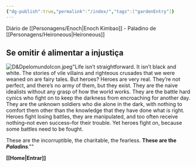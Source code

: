 ```yaml
---
{"dg-publish":true,"permalink":"/index/","tags":["gardenEntry"]}
---
```


<span style="text-align: center;">Diário de [[Personagens/Enoch\|Enoch Kimbao]] - Paladino de [[Personagens/Heironeous\|Heironeous]]</span>
## **Se omitir é alimentar a injustiça**

<span class="rightimg"><span class="mediumimg">![D&DpelomundoIcon.jpeg](/img/user/files/D&DpelomundoIcon.jpeg)</span></span>"Life isn’t straightforward. It isn’t black and white. The stories of vile villains and righteous crusades that we were weaned on are fairy tales. But heroes? Heroes are very real. They’re not perfect, and there’s no army of them, but they exist. They are the naive idealists without any grasp of how the world works. They are the battle hard cynics who fight on to keep the darkness from encroaching for another day. They are the unknown soldiers who die alone in the dark, with nothing to comfort them other than the knowledge that they have done what is right. Heroes fight losing battles, they are manipulated, and too often receive nothing–not even success–for their trouble. Yet heroes fight on, because some battles need to be fought.

These are the incorruptible, the charitable, the fearless. **These are the *Paladins***.""

**[[Home\|Entrar]]**
